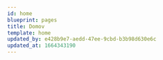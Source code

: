 ```yaml
---
id: home
blueprint: pages
title: Domov
template: home
updated_by: e428b9e7-aedd-47ee-9cbd-b3b98d630e6c
updated_at: 1664343190
---
```

